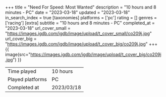 +++
title = "Need For Speed: Most Wanted"
description = "10 hours and 8 minutes - PC"
date = "2023-03-18"
updated = "2023-03-18"
in_search_index = true
[taxonomies]
platforms = ['pc']
rating = []
genres = ['racing']
[extra]
subtitle = "10 hours and 8 minutes - PC"
completed_at = "2023-03-18"
url_cover_small = "https://images.igdb.com/igdb/image/upload/t_cover_small/co209j.jpg"
url_cover_big = "https://images.igdb.com/igdb/image/upload/t_cover_big/co209j.jpg"
+++
{{ image(src="https://images.igdb.com/igdb/image/upload/t_cover_big/co209j.jpg") }}

|              |            |
| ------------ | ---------- |
| Time played  | 10 hours |
| Played platforms    | PC |
| Completed at | 2023/03/18 |


